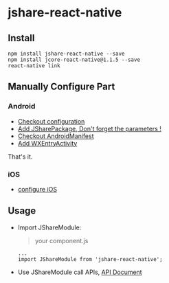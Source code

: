 # jshare-react-native

## Install

```
npm install jshare-react-native --save
npm install jcore-react-native@1.1.5 --save
react-native link
```

## Manually Configure Part

### Android

- [Checkout configuration](./docs/AndroidConfig.md)
- [Add JSharePackage, Don't forget the parameters !](./docs/JSharePackage.md)
- [Checkout AndroidManifest](./docs/AndroidManifest.md)
- [Add WXEntryActivity](./docs/WXEntryActivity.md)

That's it.

### iOS

- [configure iOS](./docs/iOSConfig.md)

## Usage

- Import JShareModule:

  > your component.js

  ```
  ...
  import JShareModule from 'jshare-react-native';
  ```

- Use JShareModule call APIs, [API Document](./docs/API.md)

